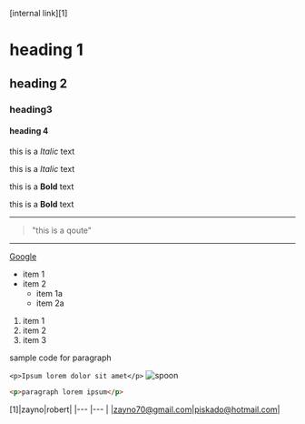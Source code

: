 [internal link][1]
# heading 1
## heading 2
### heading3
#### heading 4
this is a *Italic* text

this is a _Italic_ text

this is a **Bold** text

this is a __Bold__ text

---
>"this is a qoute"

___

[Google](http://www.google.com "google")

* item 1
* item 2
  * item 1a
  * item 2a


1. item 1
1. item 2
1. item 3

sample code for paragraph

`<p>Ipsum lorem dolor sit amet</p>`
![spoon](images/spoon.jpg)

<!-- Github-->

```html
<p>paragraph lorem ipsum</p>
```
[1]|zayno|robert|
   |---  |---   |
   |zayno70@gmail.com|piskado@hotmail.com|

